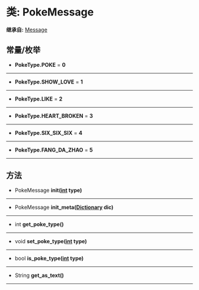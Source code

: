 # 类: PokeMessage  
  
**继承自:** [Message](https://docs.godotengine.org/en/latest/classes/class_message.html)  
  
## 常量/枚举  
  
- **PokeType.POKE** = **0**  
  
---  
  
- **PokeType.SHOW_LOVE** = **1**  
  
---  
  
- **PokeType.LIKE** = **2**  
  
---  
  
- **PokeType.HEART_BROKEN** = **3**  
  
---  
  
- **PokeType.SIX_SIX_SIX** = **4**  
  
---  
  
- **PokeType.FANG_DA_ZHAO** = **5**  
  
---  
  
## 方法 
  
- PokeMessage **init([int](https://docs.godotengine.org/en/latest/classes/class_int.html) type)**  
  
---  
  
- PokeMessage **init_meta([Dictionary](https://docs.godotengine.org/en/latest/classes/class_dictionary.html) dic)**  
  
---  
  
- int **get_poke_type()**  
  
---  
  
- void **set_poke_type([int](https://docs.godotengine.org/en/latest/classes/class_int.html) type)**  
  
---  
  
- bool **is_poke_type([int](https://docs.godotengine.org/en/latest/classes/class_int.html) type)**  
  
---  
  
- String **get_as_text()**  
  
---  
  

